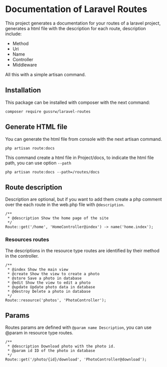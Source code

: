 # Documentation of Laravel Routes

This project generates a documentation for your routes of a laravel project, generates a html file with the description for each route, description include:

* Method
* Uri
* Name
* Controller
* Middleware

All this with a simple artisan command.

## Installation

This package can be installed with composer with the next command:

`composer require gussrw/laravel-routes`

## Generate HTML file

You can generate the html file from console with the next artisan command.

`php artisan route:docs`

This command create a html file in Project/docs, to indicate the html file path, you can use option `--path`

`php artisan route:docs --path=/routes/docs`

## Route description

Description are optional, but if you want to add them create a php comment over the each route in the web.php file with `@description`.

```
/**
 * @description Show the home page of the site
 */
Route::get('/home', 'HomeController@index') -> name('home.index');
```

### Resources routes

The descriptions in the resource type routes are identified by their method in the controller.

```
/**
 * @index Show the main view
 * @create Show the view to create a photo
 * @store Save a photo in database
 * @edit Show the view to edit a photo
 * @update Update photo data in database
 * @destroy Delete a photo in database
 */
Route::resource('photos', 'PhotoController');
```

## Params

Routes params are defined with `@param name Description`, you can use  @param in resource type routes.

```
/**
 * @description Download photo with the photo id.
 * @param id ID of the photo in database
 */
Route::get('/photo/{id}/download', 'PhotoController@download');
```



